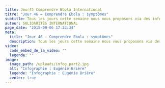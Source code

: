 ```yaml
---
title: Jour45 Comprendre Ebola International
titre: "Jour 46 – Comprendre Ebola : symptômes"
subtitle: Tous les jours cette semaine nous vous proposons via des infographies de mieux comprendre le virus Ebola...
auteur: SOLIDARITÉS INTERNATIONAL
page_date: "2015-09-06 17:23:34"
meta:
  title: "Jour 46 – Comprendre Ebola : symptômes"
  description: Tous les jours cette semaine nous vous proposons via des infographies de mieux comprendre le virus Ebola...
video:
  code_embed_de_la_video: ""
  legende: ""
image:
  image_path: /uploads/infog_part2.jpg
  alt: "Infographie : Eugénie Brière"
  legende: "Infographie : Eugénie Brière"
  center: true
---
```

